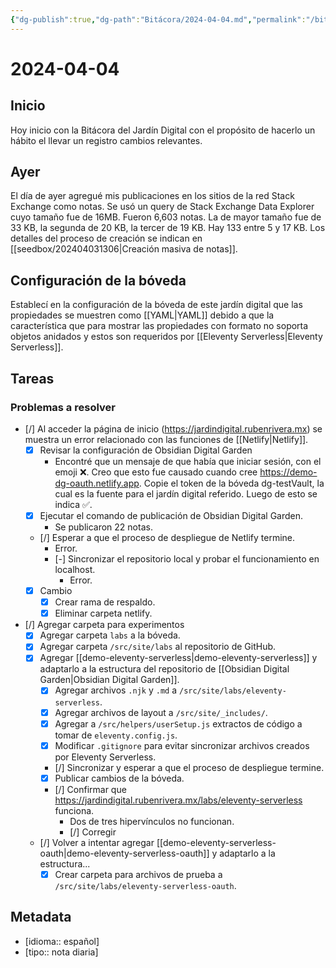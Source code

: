 ```yaml
---
{"dg-publish":true,"dg-path":"Bitácora/2024-04-04.md","permalink":"/bitacora/2024-04-04/","title":"2024-04-04","tags":["Bitácora"],"noteIcon":"default","created":"2024-04-04T08:53:21.401-06:00","updated":"2024-04-07T14:54:55.000-06:00"}
---
```


# 2024-04-04

## Inicio
Hoy inicio con la Bitácora del Jardín Digital con el propósito de hacerlo un hábito el llevar un registro cambios relevantes.

## Ayer

El día de ayer agregué mis publicaciones en los sitios de la red Stack Exchange como notas. Se usó un query de Stack Exchange Data Explorer cuyo tamaño fue de 16MB. Fueron 6,603 notas. La de mayor tamaño fue de 33 KB, la segunda de 20 KB, la tercer de 19 KB. Hay 133 entre 5 y 17 KB. Los detalles del proceso de creación se indican en [[seedbox/202404031306\|Creación masiva de notas]].
## Configuración de la bóveda

Establecí en la configuración de la bóveda de este jardín digital que las propiedades se muestren como [[YAML\|YAML]] debido a que la característica que para mostrar las propiedades con formato no soporta objetos anidados y estos son requeridos por [[Eleventy Serverless\|Eleventy Serverless]].

## Tareas

### Problemas a resolver
- [/] Al acceder la página de inicio (https://jardindigital.rubenrivera.mx) se muestra un error relacionado con las funciones de [[Netlify\|Netlify]].
	- [x] Revisar la configuración de Obsidian Digital Garden
		- Encontré que un mensaje de que había que iniciar sesión, con el emoji ❌. Creo que esto fue causado cuando cree https://demo-dg-oauth.netlify.app. Copie el token de la bóveda dg-testVault, la cual es la fuente para el jardín digital referido. Luego de esto se indica ✅.
	- [x] Ejecutar el comando de publicación de Obsidian Digital Garden.
		- Se publicaron 22  notas.
	- [/] Esperar a que el proceso de despliegue de Netlify termine.
		- Error.
		- [-] Sincronizar el repositorio local y probar el funcionamiento en localhost.
			- Error.
	- [x] Cambio
		- [x] Crear rama de respaldo.
		- [x] Eliminar carpeta netlify.
- [/] Agregar carpeta para experimentos
	- [x] Agregar carpeta `labs` a la bóveda.
	- [x] Agregar carpeta `/src/site/labs` al repositorio de GitHub.
	- [x] Agregar [[demo-eleventy-serverless\|demo-eleventy-serverless]] y adaptarlo a la estructura del repositorio de [[Obsidian Digital Garden\|Obsidian Digital Garden]].
		- [x] Agregar archivos `.njk` y `.md` a `/src/site/labs/eleventy-serverless`.
		- [x] Agregar archivos de layout a `/src/site/_includes/`.
		- [x] Agregar a `/src/helpers/userSetup.js` extractos de código a tomar de `eleventy.config.js`.
		- [x] Modificar `.gitignore` para evitar sincronizar archivos creados por Eleventy Serverless.
		- [/] Sincronizar y esperar a que el proceso de despliegue termine.
		- [x] Publicar cambios de la bóveda.
		- [/] Confirmar que https://jardindigital.rubenrivera.mx/labs/eleventy-serverless funciona.
			- Dos de tres hipervínculos no funcionan.
			- [/] Corregir
	- [/] Volver a intentar agregar [[demo-eleventy-serverless-oauth\|demo-eleventy-serverless-oauth]] y adaptarlo a la estructura...
		- [x] Crear carpeta para archivos de prueba a `/src/site/labs/eleventy-serverless-oauth`.
## Metadata
- [idioma:: español]
- [tipo:: nota diaria]